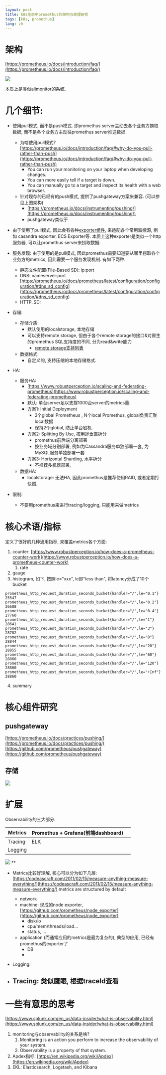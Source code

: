 ```yaml
---
layout: post
title: k8s生态中promethus的架构与原理研究
tags: [k8s, promethus]
lang: zh
---
```


# 架构
[https://prometheus.io/docs/introduction/faq/](https://prometheus.io/docs/introduction/faq/)

![](https://davywalker-bucket.oss-cn-shanghai.aliyuncs.com/img/202207122209641.png)

本质上是类似alimonitor的系统.
# 几个细节:

- 使用pull模式, 而不是push模式. 即promethus server主动去各个业务方捞取数据, 而不是各个业务方主动往promethus server推送数据.
    - 为啥使用pull模式? [https://prometheus.io/docs/introduction/faq/#why-do-you-pull-rather-than-push](https://prometheus.io/docs/introduction/faq/#why-do-you-pull-rather-than-push)
        - You can run your monitoring on your laptop when developing changes.
        - You can more easily tell if a target is down.
        - You can manually go to a target and inspect its health with a web browser.
    - 针对现存的已经有的push模式, 提供了pushgateway方案来兼容. (可以参见上图架构)
        - [https://prometheus.io/docs/instrumenting/pushing/](https://prometheus.io/docs/instrumenting/pushing/)
        - pushgateway类似于
- 由于使用了pull模式, 因此会有各种[exporter组件](https://prometheus.io/docs/instrumenting/exporters/), 来适配各个常用监控源, 例如 casandra exporter, ECS Exporter等. 本质上这种exporter是类似一个http服务器, 可以让promethus server来捞取数据.
- 服务发现: 由于使用的是pull模式, 因此promethus需要知道要从哪里捞取各个业务方的metrics, 因此需要一个服务发现机制. 有如下两种:
    - 静态文件配置(File-Based SD): ip:port
    - DNS: nameserver:port [https://prometheus.io/docs/prometheus/latest/configuration/configuration/#dns_sd_config](https://prometheus.io/docs/prometheus/latest/configuration/configuration/#dns_sd_config)
    - HTTP_SD:
- 存储:
    - 存储介质:
        - 默认使用的localstorage, 本地存储
        - 可以支持remote storage, 但由于各个remote storage的接口&对原生的promethus SQL支持度的不同, 分为read&write能力
            - [remote storage支持列表](https://prometheus.io/docs/operating/integrations/#remote-endpoints-and-storage)
    - 数据格式:
        - 自定义的, 支持压缩的本地存储格式.
- HA:
    - 服务HA:
        - [https://www.robustperception.io/scaling-and-federating-prometheus](https://www.robustperception.io/scaling-and-federating-prometheus)
        - 默认: 单台server足以支撑1000台server的metrics量.
        - 方案1: Initial Deployment
            - 2个global Prometheus , N个local Promethus, global负责汇聚local数据
            - 保持2个global, 防止单台宕机.
        - 方案2: Splitting By Use, 按用途垂直拆分
            - promethus前后端分离部署
            - 按业务域分别部署, 例如为Cassandra服务单独部署一套, 为MySQL服务单独部署一套
        - 方案3: Horizontal Sharding, 水平拆分
            - 不推荐多机器部署,
    - 数据HA:
        - localstorage: 无法HA, 因此promethus是推荐使用RAID, 或者定期打快照.

- 限制:
    - 不要用promethus来进行tracing/logging, 只能用来做metrics

# 核心术语/指标
定义了很好的几种通用指标, 来覆盖metrics各个方面:


1. counter: [https://www.robustperception.io/how-does-a-prometheus-counter-work](https://www.robustperception.io/how-does-a-prometheus-counter-work)
    1. rate
2. gauge
2. histogram, 如下, 按照le="xxx", le即"less than", 将latency分成了10个bucket
```
prometheus_http_request_duration_seconds_bucket{handler="/",le="0.1"} 25547
prometheus_http_request_duration_seconds_bucket{handler="/",le="0.2"} 26688
prometheus_http_request_duration_seconds_bucket{handler="/",le="0.4"} 27760
prometheus_http_request_duration_seconds_bucket{handler="/",le="1"} 28641
prometheus_http_request_duration_seconds_bucket{handler="/",le="3"} 28782
prometheus_http_request_duration_seconds_bucket{handler="/",le="8"} 28844
prometheus_http_request_duration_seconds_bucket{handler="/",le="20"} 28855
prometheus_http_request_duration_seconds_bucket{handler="/",le="60"} 28860
prometheus_http_request_duration_seconds_bucket{handler="/",le="120"} 28860
prometheus_http_request_duration_seconds_bucket{handler="/",le="+Inf"} 28860
```

4. summary


# 核心组件研究
## pushgateway
[https://prometheus.io/docs/practices/pushing/](https://prometheus.io/docs/practices/pushing/)
[https://github.com/prometheus/pushgateway](https://github.com/prometheus/pushgateway)


## 存储
![](https://davywalker-bucket.oss-cn-shanghai.aliyuncs.com/img/202207122209523.png)



# 扩展
Observability的三大部分:

| Metrics | Promethus + Grafana(前端dashboard) |  |
| --- | --- | --- |
| Tracing | ELK |  |
| Logging |  |  |

![](https://davywalker-bucket.oss-cn-shanghai.aliyuncs.com/img/202207122210006.png)
**

- Metrics比较好理解, 核心可以分为如下几层: [https://codeascraft.com/2011/02/15/measure-anything-measure-everything/](https://codeascraft.com/2011/02/15/measure-anything-measure-everything/) metrics are structured by default
    - network
    - machine: 现成的node exporter, [https://github.com/prometheus/node_exporter](https://github.com/prometheus/node_exporter)
        - disk/io
        - cpu/mem/threads/load...
        - status, ...
    - application (而通常应用的metrics是最为复杂的), 典型的应用, 已经有promethus的exporter了
        - DB
        -

- Logging:
- Tracing: 类似鹰眼, 根据traceId查看
  - 


# 一些有意思的思考
[https://www.splunk.com/en_us/data-insider/what-is-observability.html](https://www.splunk.com/en_us/data-insider/what-is-observability.html)

1. monitoring与observability的关系是啥?
    1. Monitoring is an action you perform to increase the observability of your system.
    1. Observability is a property of that system.
2. Apdex指标: [https://en.wikipedia.org/wiki/Apdex](https://en.wikipedia.org/wiki/Apdex)
2. EKL: Elasticsearch, Logstash, and Kibana